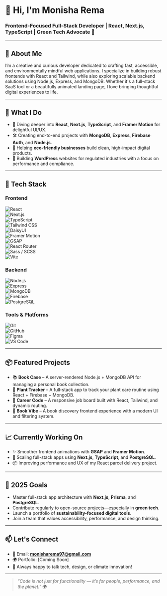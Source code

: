 # 👋 Hi, I'm Monisha Rema  
### Frontend-Focused Full-Stack Developer | React, Next.js, TypeScript | Green Tech Advocate 🌱  

---

## 🧕 About Me

I’m a creative and curious developer dedicated to crafting fast, accessible, and environmentally mindful web applications. I specialize in building robust frontends with React and Tailwind, while also exploring scalable backend solutions using Node.js, Express, and MongoDB. Whether it's a full-stack SaaS tool or a beautifully animated landing page, I love bringing thoughtful digital experiences to life.

---

## 💼 What I Do

- 🧠 Diving deeper into **React**, **Next.js**, **TypeScript**, and **Framer Motion** for delightful UI/UX.
- 🛠️ Creating end-to-end projects with **MongoDB**, **Express**, **Firebase Auth**, and **Node.js**.
- 🌿 Helping **eco-friendly businesses** build clean, high-impact digital products.
- 🔐 Building **WordPress** websites for regulated industries with a focus on performance and compliance.

---

## 🧰 Tech Stack

### Frontend  
![React](https://img.shields.io/badge/-React-61DAFB?logo=react&logoColor=white&style=flat)  
![Next.js](https://img.shields.io/badge/-Next.js-000?logo=next.js&logoColor=white&style=flat)  
![TypeScript](https://img.shields.io/badge/-TypeScript-3178C6?logo=typescript&logoColor=white&style=flat)  
![Tailwind CSS](https://img.shields.io/badge/-TailwindCSS-38B2AC?logo=tailwind-css&logoColor=white&style=flat)  
![DaisyUI](https://img.shields.io/badge/-DaisyUI-5A0FC8?style=flat&logoColor=white)  
![Framer Motion](https://img.shields.io/badge/-Framer--Motion-EF0179?logo=framer&logoColor=white&style=flat)  
![GSAP](https://img.shields.io/badge/-GSAP-88CE02?logo=greensock&logoColor=white&style=flat)  
![React Router](https://img.shields.io/badge/-React_Router-CA4245?logo=react-router&logoColor=white&style=flat)  
![Sass / SCSS](https://img.shields.io/badge/-Sass-CC6699?logo=sass&logoColor=white&style=flat)  
![Vite](https://img.shields.io/badge/-Vite-646CFF?logo=vite&logoColor=white&style=flat)

### Backend  
![Node.js](https://img.shields.io/badge/-Node.js-339933?logo=node.js&logoColor=white&style=flat)  
![Express](https://img.shields.io/badge/-Express-000000?logo=express&logoColor=white&style=flat)  
![MongoDB](https://img.shields.io/badge/-MongoDB-47A248?logo=mongodb&logoColor=white&style=flat)  
![Firebase](https://img.shields.io/badge/-Firebase-FFCA28?logo=firebase&logoColor=white&style=flat)  
![PostgreSQL](https://img.shields.io/badge/-PostgreSQL-4169E1?logo=postgresql&logoColor=white&style=flat)

### Tools & Platforms  
![Git](https://img.shields.io/badge/-Git-F05032?logo=git&logoColor=white&style=flat)  
![GitHub](https://img.shields.io/badge/-GitHub-181717?logo=github&logoColor=white&style=flat)  
![Figma](https://img.shields.io/badge/-Figma-F24E1E?logo=figma&logoColor=white&style=flat)  
![VS Code](https://img.shields.io/badge/-VSCode-007ACC?logo=visual-studio-code&logoColor=white&style=flat)

---

## 📦 Featured Projects

- 📚 **Book Case** – A server-rendered Node.js + MongoDB API for managing a personal book collection.
- 🌿 **Plant Tracker** – A full-stack app to track your plant care routine using React + Firebase + MongoDB.
- 💼 **Career Code** – A responsive job board built with React, Tailwind, and dynamic routing.
- 📖 **Book Vibe** – A book discovery frontend experience with a modern UI and filtering system.

---

## 📈 Currently Working On

- ✨ Smoother frontend animations with **GSAP** and **Framer Motion**.
- 🌱 Scaling full-stack apps using **Next.js**, **TypeScript**, and **PostgreSQL**.
- 📦 Improving performance and UX of my React parcel delivery project.

---

## 🎯 2025 Goals

- Master full-stack app architecture with **Next.js**, **Prisma**, and **PostgreSQL**.
- Contribute regularly to open-source projects—especially in **green tech**.
- Launch a portfolio of **sustainability-focused digital tools**.
- Join a team that values accessibility, performance, and design thinking.

---

## 📫 Let's Connect

- 📧 Email: **monisharema97@gmail.com**
- 🌍 Portfolio: [Coming Soon]
- 💬 Always happy to talk tech, design, or climate innovation!

---

> *“Code is not just for functionality — it’s for people, performance, and the planet.”* 🌍

